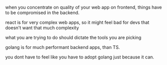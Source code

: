 
when you concentrate on quality of your web app on frontend, things have to be compromised in the backend.

react is for very complex web apps, so it might feel bad for devs that doesn't want that much complexity


what you are trying to do should dictate the tools you are picking


golang is for much performant backend apps, than TS.

you dont have to feel like you have to adopt golang just because it can.